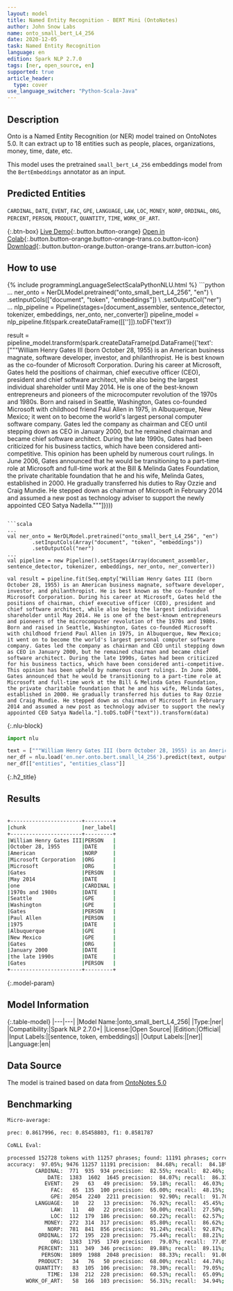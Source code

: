 ```yaml
---
layout: model
title: Named Entity Recognition - BERT Mini (OntoNotes)
author: John Snow Labs
name: onto_small_bert_L4_256
date: 2020-12-05
task: Named Entity Recognition
language: en
edition: Spark NLP 2.7.0
tags: [ner, open_source, en]
supported: true
article_header:
  type: cover
use_language_switcher: "Python-Scala-Java"
---
```


## Description

Onto is a Named Entity Recognition (or NER) model trained on OntoNotes 5.0. It can extract up to 18 entities such as people, places, organizations, money, time, date, etc.

This model uses the pretrained `small_bert_L4_256` embeddings model from the `BertEmbeddings` annotator as an input.

## Predicted Entities

`CARDINAL`, `DATE`, `EVENT`, `FAC`, `GPE`, `LANGUAGE`, `LAW`, `LOC`, `MONEY`, `NORP`, `ORDINAL`, `ORG`, `PERCENT`, `PERSON`, `PRODUCT`, `QUANTITY`, `TIME`, `WORK_OF_ART`.

{:.btn-box}
[Live Demo](https://demo.johnsnowlabs.com/public/NER_EN_18){:.button.button-orange}
[Open in Colab](https://colab.research.google.com/github/JohnSnowLabs/spark-nlp-workshop/blob/master/tutorials/streamlit_notebooks/NER_EN.ipynb){:.button.button-orange.button-orange-trans.co.button-icon}
[Download](https://s3.amazonaws.com/auxdata.johnsnowlabs.com/public/models/onto_small_bert_L4_256_en_2.7.0_2.4_1607199231735.zip){:.button.button-orange.button-orange-trans.arr.button-icon}

## How to use

<div class="tabs-box" markdown="1">
{% include programmingLanguageSelectScalaPythonNLU.html %}
```python
...
ner_onto = NerDLModel.pretrained("onto_small_bert_L4_256", "en") \
        .setInputCols(["document", "token", "embeddings"]) \
        .setOutputCol("ner")
...        
nlp_pipeline = Pipeline(stages=[document_assembler, sentence_detector, tokenizer, embeddings, ner_onto, ner_converter])
pipeline_model = nlp_pipeline.fit(spark.createDataFrame([['']]).toDF('text'))

result = pipeline_model.transform(spark.createDataFrame(pd.DataFrame({'text': ["""William Henry Gates III (born October 28, 1955) is an American business magnate, software developer, investor, and philanthropist. He is best known as the co-founder of Microsoft Corporation. During his career at Microsoft, Gates held the positions of chairman, chief executive officer (CEO), president and chief software architect, while also being the largest individual shareholder until May 2014. He is one of the best-known entrepreneurs and pioneers of the microcomputer revolution of the 1970s and 1980s. Born and raised in Seattle, Washington, Gates co-founded Microsoft with childhood friend Paul Allen in 1975, in Albuquerque, New Mexico; it went on to become the world's largest personal computer software company. Gates led the company as chairman and CEO until stepping down as CEO in January 2000, but he remained chairman and became chief software architect. During the late 1990s, Gates had been criticized for his business tactics, which have been considered anti-competitive. This opinion has been upheld by numerous court rulings. In June 2006, Gates announced that he would be transitioning to a part-time role at Microsoft and full-time work at the Bill & Melinda Gates Foundation, the private charitable foundation that he and his wife, Melinda Gates, established in 2000. He gradually transferred his duties to Ray Ozzie and Craig Mundie. He stepped down as chairman of Microsoft in February 2014 and assumed a new post as technology adviser to support the newly appointed CEO Satya Nadella."""]})))
```

```scala
...
val ner_onto = NerDLModel.pretrained("onto_small_bert_L4_256", "en")
        .setInputCols(Array("document", "token", "embeddings"))
        .setOutputCol("ner")
...
val pipeline = new Pipeline().setStages(Array(document_assembler, sentence_detector, tokenizer, embeddings, ner_onto, ner_converter))

val result = pipeline.fit(Seq.empty["William Henry Gates III (born October 28, 1955) is an American business magnate, software developer, investor, and philanthropist. He is best known as the co-founder of Microsoft Corporation. During his career at Microsoft, Gates held the positions of chairman, chief executive officer (CEO), president and chief software architect, while also being the largest individual shareholder until May 2014. He is one of the best-known entrepreneurs and pioneers of the microcomputer revolution of the 1970s and 1980s. Born and raised in Seattle, Washington, Gates co-founded Microsoft with childhood friend Paul Allen in 1975, in Albuquerque, New Mexico; it went on to become the world's largest personal computer software company. Gates led the company as chairman and CEO until stepping down as CEO in January 2000, but he remained chairman and became chief software architect. During the late 1990s, Gates had been criticized for his business tactics, which have been considered anti-competitive. This opinion has been upheld by numerous court rulings. In June 2006, Gates announced that he would be transitioning to a part-time role at Microsoft and full-time work at the Bill & Melinda Gates Foundation, the private charitable foundation that he and his wife, Melinda Gates, established in 2000. He gradually transferred his duties to Ray Ozzie and Craig Mundie. He stepped down as chairman of Microsoft in February 2014 and assumed a new post as technology adviser to support the newly appointed CEO Satya Nadella."].toDS.toDF("text")).transform(data)
```

{:.nlu-block}
```python
import nlu

text = ["""William Henry Gates III (born October 28, 1955) is an American business magnate, software developer, investor, and philanthropist. He is best known as the co-founder of Microsoft Corporation. During his career at Microsoft, Gates held the positions of chairman, chief executive officer (CEO), president and chief software architect, while also being the largest individual shareholder until May 2014. He is one of the best-known entrepreneurs and pioneers of the microcomputer revolution of the 1970s and 1980s. Born and raised in Seattle, Washington, Gates co-founded Microsoft with childhood friend Paul Allen in 1975, in Albuquerque, New Mexico; it went on to become the world's largest personal computer software company. Gates led the company as chairman and CEO until stepping down as CEO in January 2000, but he remained chairman and became chief software architect. During the late 1990s, Gates had been criticized for his business tactics, which have been considered anti-competitive. This opinion has been upheld by numerous court rulings. In June 2006, Gates announced that he would be transitioning to a part-time role at Microsoft and full-time work at the Bill & Melinda Gates Foundation, the private charitable foundation that he and his wife, Melinda Gates, established in 2000. He gradually transferred his duties to Ray Ozzie and Craig Mundie. He stepped down as chairman of Microsoft in February 2014 and assumed a new post as technology adviser to support the newly appointed CEO Satya Nadella."""]
ner_df = nlu.load('en.ner.onto.bert.small_l4_256').predict(text, output_level='chunk')
ner_df[["entities", "entities_class"]]
```

</div>

{:.h2_title}
## Results

```bash

+-----------------------+---------+
|chunk                  |ner_label|
+-----------------------+---------+
|William Henry Gates III|PERSON   |
|October 28, 1955       |DATE     |
|American               |NORP     |
|Microsoft Corporation  |ORG      |
|Microsoft              |ORG      |
|Gates                  |PERSON   |
|May 2014               |DATE     |
|one                    |CARDINAL |
|1970s and 1980s        |DATE     |
|Seattle                |GPE      |
|Washington             |GPE      |
|Gates                  |PERSON   |
|Paul Allen             |PERSON   |
|1975                   |DATE     |
|Albuquerque            |GPE      |
|New Mexico             |GPE      |
|Gates                  |ORG      |
|January 2000           |DATE     |
|the late 1990s         |DATE     |
|Gates                  |PERSON   |
+-----------------------+---------+
```

{:.model-param}
## Model Information

{:.table-model}
|---|---|
|Model Name:|onto_small_bert_L4_256|
|Type:|ner|
|Compatibility:|Spark NLP 2.7.0+|
|License:|Open Source|
|Edition:|Official|
|Input Labels:|[sentence, token, embeddings]|
|Output Labels:|[ner]|
|Language:|en|

## Data Source

The model is trained based on data from [OntoNotes 5.0](https://catalog.ldc.upenn.edu/LDC2013T19)

## Benchmarking

```bash
Micro-average:

prec: 0.8617996, rec: 0.85458803, f1: 0.8581787

CoNLL Eval:

processed 152728 tokens with 11257 phrases; found: 11191 phrases; correct: 9476.
accuracy:  97.05%; 9476 11257 11191 precision:  84.68%; recall:  84.18%; FB1:  84.43
         CARDINAL:  771  935  934 precision:  82.55%; recall:  82.46%; FB1:  82.50  934
             DATE:  1383  1602  1645 precision:  84.07%; recall:  86.33%; FB1:  85.19  1645
            EVENT:   29   63   49 precision:  59.18%; recall:  46.03%; FB1:  51.79  49
              FAC:   65  135  100 precision:  65.00%; recall:  48.15%; FB1:  55.32  100
              GPE:  2054  2240  2211 precision:  92.90%; recall:  91.70%; FB1:  92.29  2211
         LANGUAGE:   10   22   13 precision:  76.92%; recall:  45.45%; FB1:  57.14  13
              LAW:   11   40   22 precision:  50.00%; recall:  27.50%; FB1:  35.48  22
              LOC:  112  179  186 precision:  60.22%; recall:  62.57%; FB1:  61.37  186
            MONEY:  272  314  317 precision:  85.80%; recall:  86.62%; FB1:  86.21  317
             NORP:  781  841  856 precision:  91.24%; recall:  92.87%; FB1:  92.04  856
          ORDINAL:  172  195  228 precision:  75.44%; recall:  88.21%; FB1:  81.32  228
              ORG:  1383  1795  1749 precision:  79.07%; recall:  77.05%; FB1:  78.05  1749
          PERCENT:  311  349  346 precision:  89.88%; recall:  89.11%; FB1:  89.50  346
           PERSON:  1809  1988  2048 precision:  88.33%; recall:  91.00%; FB1:  89.64  2048
          PRODUCT:   34   76   50 precision:  68.00%; recall:  44.74%; FB1:  53.97  50
         QUANTITY:   83  105  106 precision:  78.30%; recall:  79.05%; FB1:  78.67  106
             TIME:  138  212  228 precision:  60.53%; recall:  65.09%; FB1:  62.73  228
      WORK_OF_ART:   58  166  103 precision:  56.31%; recall:  34.94%; FB1:  43.12  103      
```
